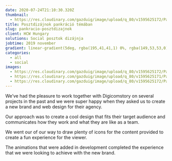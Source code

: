 ```yaml
---
date: 2020-07-24T21:10:30.320Z
thumbnail:
  - https://res.cloudinary.com/gazduig/image/upload/q_80/v1595625172/Pankr%C3%A1ci%C3%B3/Frame_56_bh3h3w.webp
title: Posztdizájnok pankráció témában
slug: pankracio-posztdizajnok
client: HCW Hungary
solutions: Social posztok dizájnja
jobtime: 2019 november
gradient: linear-gradient(5deg, rgba(195,41,41,1) 0%, rgba(149,53,53,0) 71%)
categories:
  - all
  - social
images:
  - https://res.cloudinary.com/gazduig/image/upload/q_80/v1595625172/Pankr%C3%A1ci%C3%B3/Frame_56_bh3h3w.webp
  - https://res.cloudinary.com/gazduig/image/upload/q_80/v1595625171/Pankr%C3%A1ci%C3%B3/Frame_55_qcqltv.webp
  - https://res.cloudinary.com/gazduig/image/upload/q_80/v1595625172/Pankr%C3%A1ci%C3%B3/Frame_57_fw22gl.webp
---
```

<!--StartFragment-->

We’ve had the pleasure to work together with Digicomstory on several projects in the past and we were super happy when they asked us to create a new brand and web design for their agency.

Our approach was to create a cool design that fits their target audience and communicates how they work and what they are like as a team.

We went our of our way to draw plenty of icons for the content provided to create a fun experience for the viewer.

The animations that were added in development completed the experience that we were looking to achieve with the new brand.

<!--EndFragment-->
